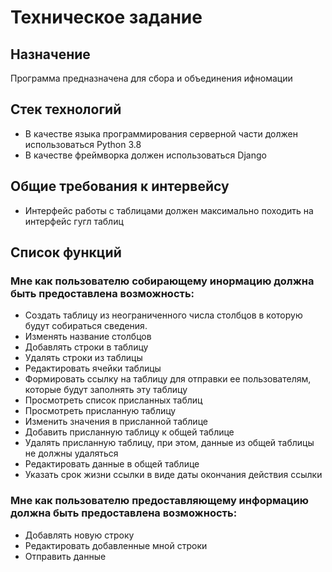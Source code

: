 # Техническое задание

## Назначение

Программа предназначена для сбора и объединения ифномации

## Стек технологий

- В качестве языка программирования серверной части должен использоваться Python 3.8
- В качестве фреймворка должен использоваться Django

## Общие требования к интервейсу

- Интерфейс работы с таблицами должен максимально походить на интерфейс гугл таблиц

## Список функций

### Мне как пользователю собирающему инормацию должна быть предоставлена возможность:
- Создать таблицу из неограниченного числа столбцов в которую будут собираться сведения.
- Изменять название столбцов
- Добавлять строки в таблицу
- Удалять строки из таблицы
- Редактировать ячейки таблицы
- Формировать ссылку на таблицу для отправки ее пользователям, которые будут заполнять эту таблицу
- Просмотреть список присланных таблиц
- Просмотреть присланную таблицу
- Изменить значения в присланной таблице
- Добавить присланную таблицу к общей таблице
- Удалять присланную таблицу, при этом, данные из общей таблицы не должны удаляться
- Редактировать данные в общей таблице
- Указать срок жизни ссылки в виде даты окончания действия ссылки

### Мне как пользователю предоставляющему информацию должна быть предоставлена возможность:
- Добавлять новую строку
- Редактировать добавленные мной строки
- Отправить данные

